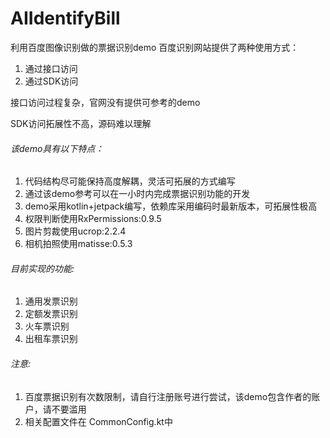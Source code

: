 # AIIdentifyBill
利用百度图像识别做的票据识别demo
百度识别网站提供了两种使用方式：
1. 通过接口访问
2. 通过SDK访问

接口访问过程复杂，官网没有提供可参考的demo

SDK访问拓展性不高，源码难以理解

###### 该demo具有以下特点：
1. 代码结构尽可能保持高度解耦，灵活可拓展的方式编写
2. 通过该demo参考可以在一小时内完成票据识别功能的开发
3. demo采用kotlin+jetpack编写，依赖库采用编码时最新版本，可拓展性极高
4. 权限判断使用RxPermissions:0.9.5
5. 图片剪裁使用ucrop:2.2.4
6. 相机拍照使用matisse:0.5.3

###### 目前实现的功能:

1. 通用发票识别
2. 定额发票识别
3. 火车票识别
4. 出租车票识别

###### 注意:

1. 百度票据识别有次数限制，请自行注册账号进行尝试，该demo包含作者的账户，请不要滥用
2. 相关配置文件在 CommonConfig.kt中
